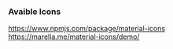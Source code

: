 ### Avaible Icons

https://www.npmjs.com/package/material-icons
https://marella.me/material-icons/demo/

